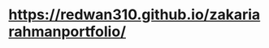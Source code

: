 # [](https://redwan310.github.io/zakariarahmanportfolio/)https://redwan310.github.io/zakariarahmanportfolio/
